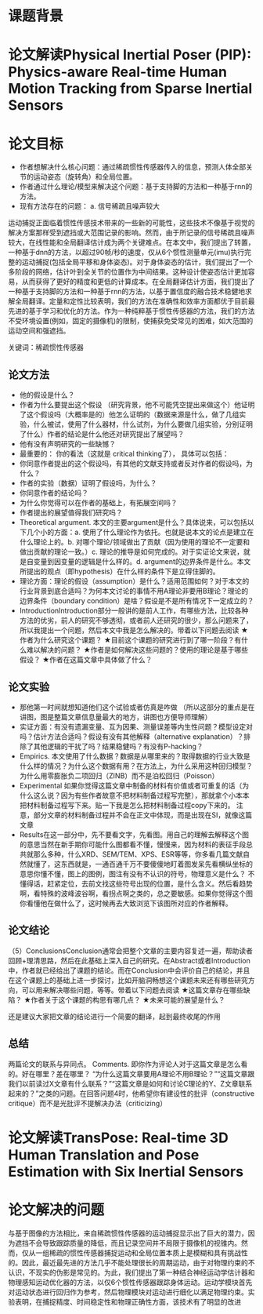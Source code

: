 # 课题背景

# 论文解读Physical Inertial Poser (PIP): Physics-aware Real-time Human Motion Tracking from Sparse Inertial Sensors
# 论文目标
- 作者想解决什么核心问题：通过稀疏惯性传感器传入的信息，预测人体全部关节的运动姿态（旋转角）和全局位置。
- 作者通过什么理论/模型来解决这个问题：基于支持脚的方法和一种基于rnn的方法。
- 现有方法存在的问题：
    a. 信号稀疏且噪声较大

运动捕捉正面临着惯性传感技术带来的一些新的可能性，这些技术不像基于视觉的解决方案那样受到遮挡或大范围记录的影响。然而，由于所记录的信号稀疏且噪声较大，在线性能和全局翻译估计成为两个关键难点。在本文中，我们提出了转置，一种基于dnn的方法，以超过90帧/秒的速度，仅从6个惯性测量单元(imu)执行完整的运动捕捉(包括全局平移和身体姿态)。对于身体姿态的估计，我们提出了一个多阶段的网络，估计叶到全关节的位置作为中间结果。这种设计使姿态估计更加容易，从而获得了更好的精度和更低的计算成本。在全局翻译估计方面，我们提出了一种基于支持脚的方法和一种基于rnn的方法，以基于置信度的融合技术稳健地求解全局翻译。定量和定性比较表明，我们的方法在准确性和效率方面都优于目前最先进的基于学习和优化的方法。作为一种纯粹基于惯性传感器的方法，我们的方法不受环境设置(例如，固定的摄像机)的限制，使捕获免受常见的困难，如大范围的运动空间和强遮挡。

关键词：稀疏惯性传感器

## 论文方法
- 他的假设是什么？
- 作者为什么要提出这个假设 （研究背景，他不可能凭空提出来做这个）他证明了这个假设吗（大概率是的）他怎么证明的（数据来源是什么，做了几组实验，什么被试，使用了什么器材，什么试剂，为什么要做几组实验，分别证明了什么）作者的结论是什么他还对研究提出了展望吗？
- 他有没有声明研究的一些缺憾？
- 最重要的： 你的看法（这就是 critical thinking了）， 具体可以包括：
- 你同意作者提出的这个假设吗，有其他的文献支持或者反对作者的假设吗，为什么？
- 作者的实验（数据）证明了假设吗，为什么？
- 你同意作者的结论吗？
- 为什么你觉得可以在作者的基础上，有拓展空间吗？
- 作者提出的展望值得我们研究吗？
- Theoretical argument. 本文的主要argument是什么？具体说来，可以包括以下几个小的方面：a. 使用了什么理论作为依托。也就是说本文的论点是建立在什么理论上的。b. 对哪个理论/领域做出了贡献（因为使用的理论不一定要和做出贡献的理论一致。）c. 理论的推导是如何完成的。对于实证论文来说，就是自变量到因变量的逻辑是什么样的。d. argument的边界条件是什么。本文所提出的观点（即hypothesis）在什么样的条件下是立得住脚的。
- 理论方面：理论的假设（assumption）是什么？适用范围如何？对于本文的行业背景到底合适吗？为何本文讨论的事情不用A理论非要用B理论？理论的边界条件（boundary condition）是啥？假设是不是所有情况下一定成立的？
- IntroductionIntroduction部分一般讲的是前人工作，有哪些方法，比较各种方法的优劣，前人的研究不够透彻，或者前人还研究的很少，那么问题来了，所以我提出一个问题，然后本文中我是怎么解决的。带着以下问题去阅读
★作者为什么研究这个课题？
★目前这个课题的研究进行到了哪一阶段？有什么难以解决的问题？
★作者是如何解决这些问题的？使用的理论是基于哪些假设？
★作者在这篇文章中具体做了什么？

## 论文实验
- 那他第一时间就想知道他们这个试验或者仿真是咋做
（所以这部分的重点是在讲图，图是整篇文章信息量最大的地方，讲图也方便导师理解）
- 实证方面：有没有遗漏变量、互为因果、测量误差等内生性问题？模型设定对吗？估计方法合适吗？假设有没有其他解释（alternative explanation）？排除了其他逻辑的干扰了吗？结果稳健吗？有没有P-hacking？
- Empirics. 本文使用了什么数据？数据是从哪里来的？取得数据的行业大致是什么样的情况？为什么这个数据有用？在方法上，为什么采用这种回归模型？为什么用零膨胀负二项回归（ZINB）而不是泊松回归（Poisson）
- Experimental 如果你觉得这篇文章中制备的材料有价值或者可重复的话（为什么这么说？因为有些作者故意不把材料制备过程写完整），那就拿个小本本把材料制备过程写下来。贴一下我是怎么把材料制备过程copy下来的。
注意，部分文章的材料制备过程并不会在正文中体现，而是出现在SI，就像这篇文章
- Results在这一部分中，先不要看文字，先看图。用自己的理解去解释这个图的意思当然在新手期你可能什么图都看不懂，慢慢来，因为材料的表征手段总共就那么多种，什么XRD、SEM/TEM、XPS、ESR等等，你多看几篇文献自然就懂了，这东西就是，一通百通千万不要傻傻地盯着图发呆先看横纵坐标的意思你懂不懂，图上的图例，图注有没有不认识的符号，物理意义是什么？ 不懂得话，赶紧定位，去前文找这些符号出现的位置，是什么含义。然后看趋势啊，看特殊的波峰波谷啊，看拐点啊之类的，总之要敏感。如果你觉得这个图你看懂他在做什么了，这时候再去大致浏览下该图所对应的作者解释。


## 论文结论
（5）ConclusionsConclusion通常会把整个文章的主要内容复述一遍，帮助读者回顾+理清思路，然后在此基础上深入自己的研究。在Abstract或者Introduction中，作者就已经给出了课题的结论。而在Conclusion中会评价自己的结论，并且在这个课题上的基础上进一步探讨，比如开脑洞畅想这个课题未来还有哪些研究方向，可以用来解决哪些问题，等等。带着以下问题去阅读
★这篇文章存在哪些缺陷？
★作者关于这个课题的构思有哪几点？
★未来可能的展望是什么？

还是建议大家把文章的结论进行一个简要的翻译，起到最终收尾的作用


## 总结
两篇论文的联系与异同点。
Comments. 即你作为评论人对于这篇文章是怎么看的。好在哪里？差在哪里？
“为什么这篇文章要用A理论不用B理论？”“这篇文章跟我们以前读过X文章有什么联系？”“这篇文章是如何和讨论C理论的Y、Z文章联系起来的？”之类的问题。在回答问题4时，他希望你有建设性的批评（constructive critique）而不是光批评不提解决办法（criticizing）

# 论文解读TransPose: Real-time 3D Human Translation and Pose Estimation with Six Inertial Sensors

# 论文解决的问题
与基于图像的方法相比，来自稀疏惯性传感器的运动捕捉显示出了巨大的潜力，因为遮挡不会导致跟踪质量的降低，而且记录空间并不局限于摄像机的视锥内。然而，仅从一组稀疏的惯性传感器捕捉运动和全局位置本质上是模糊和具有挑战性的。因此，最近最先进的方法几乎不能处理很长的周期运动，由于对物理约束的不认识，不现实的伪影是常见的。为此，我们提出了第一种结合神经运动学估计器和物理感知运动优化器的方法，以仅6个惯性传感器跟踪身体运动。运动学模块首先对运动状态进行回归作为参考，然后物理模块对运动进行细化以满足物理约束。实验表明，在捕捉精度、时间稳定性和物理正确性方面，该技术有了明显的改进






